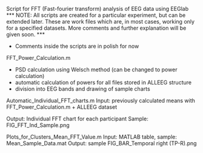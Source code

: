 Script for FFT (Fast-fourier transform) analysis of EEG data using EEGlab
*** NOTE: All scripts are created for a particular experiment, but can be extended later. These are work files which are, in most cases, working only for a specified datasets. More comments and further explanation will be given soon. ***

- Comments inside the scripts are in polish for now

FFT_Power_Calculation.m
- PSD calculation using Welsch method (can be changed to power calculation)
- automatic calculation of powers for all files stored in ALLEEG structure
- division into EEG bands and drawing of sample charts

Automatic_Individual_FFT_charts.m
Input: previously calculated means with FFT_Power_Calculation.m + ALLEEG dataset

Output: Individual FFT chart for each participant
Sample: FIG_FFT_Ind_Sample.png

Plots_for_Clusters_Mean_FFT_Value.m
Input: MATLAB table, sample: Mean_Sample_Data.mat
Output: sample FIG_BAR_Temporal right (TP-R).png


